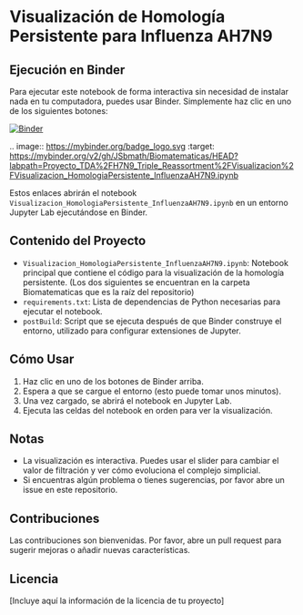# Visualización de Homología Persistente para Influenza AH7N9

## Ejecución en Binder

Para ejecutar este notebook de forma interactiva sin necesidad de instalar nada en tu computadora, puedes usar Binder. Simplemente haz clic en uno de los siguientes botones:

[![Binder](https://mybinder.org/badge_logo.svg)](https://mybinder.org/v2/gh/JSbmath/Biomatematicas/HEAD?labpath=Proyecto_TDA%2FH7N9_Triple_Reassortment%2FVisualizacion%2FVisualizacion_HomologiaPersistente_InfluenzaAH7N9.ipynb)

.. image:: https://mybinder.org/badge_logo.svg
 :target: https://mybinder.org/v2/gh/JSbmath/Biomatematicas/HEAD?labpath=Proyecto_TDA%2FH7N9_Triple_Reassortment%2FVisualizacion%2FVisualizacion_HomologiaPersistente_InfluenzaAH7N9.ipynb

Estos enlaces abrirán el notebook `Visualizacion_HomologiaPersistente_InfluenzaAH7N9.ipynb` en un entorno Jupyter Lab ejecutándose en Binder.

## Contenido del Proyecto

- `Visualizacion_HomologiaPersistente_InfluenzaAH7N9.ipynb`: Notebook principal que contiene el código para la visualización de la homología persistente.
  (Los dos siguientes se encuentran en la carpeta Biomatematicas que es la raíz del repositorio)
- `requirements.txt`: Lista de dependencias de Python necesarias para ejecutar el notebook.
- `postBuild`: Script que se ejecuta después de que Binder construye el entorno, utilizado para configurar extensiones de Jupyter.

## Cómo Usar

1. Haz clic en uno de los botones de Binder arriba.
2. Espera a que se cargue el entorno (esto puede tomar unos minutos).
3. Una vez cargado, se abrirá el notebook en Jupyter Lab.
4. Ejecuta las celdas del notebook en orden para ver la visualización.

## Notas

- La visualización es interactiva. Puedes usar el slider para cambiar el valor de filtración y ver cómo evoluciona el complejo simplicial.
- Si encuentras algún problema o tienes sugerencias, por favor abre un issue en este repositorio.

## Contribuciones

Las contribuciones son bienvenidas. Por favor, abre un pull request para sugerir mejoras o añadir nuevas características.

## Licencia

[Incluye aquí la información de la licencia de tu proyecto]
